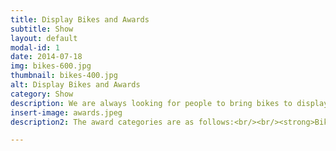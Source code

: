 ```yaml
---
title: Display Bikes and Awards
subtitle: Show
layout: default
modal-id: 1
date: 2014-07-18
img: bikes-600.jpg
thumbnail: bikes-400.jpg
alt: Display Bikes and Awards
category: Show
description: We are always looking for people to bring bikes to display at the show. If you have an old, interesting or unusual bike you wish to display then we would be delighted to have it. We have paid overnight security if you wished to leave it with us all weekend but we simply ask you to be with us by 10:30 am on either day to have it in position by 11am. Display bikes can be picked up from 5pm on either day but if earlier talk to one of our team and they will walk you out to ensure you can exit the show ground safely. Awards will be presented at around 4:30pm on the Sunday. You do not have to book a space but please feel free to contact us via Facebook or email is you have any further questions.
insert-image: awards.jpeg
description2: The award categories are as follows:<br/><br/><strong>Bike of the show</strong> - best restored machine<br/><br/><strong>Spirit of the show</strong> - best oily rag survivor or bike which embodies the passion for motorcycling<br/><br/><strong>S&D Fabrications award</strong> - best modified or custom machine

---
```

